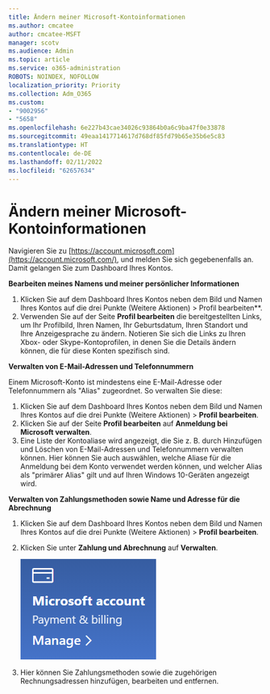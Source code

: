 ```yaml
---
title: Ändern meiner Microsoft-Kontoinformationen
ms.author: cmcatee
author: cmcatee-MSFT
manager: scotv
ms.audience: Admin
ms.topic: article
ms.service: o365-administration
ROBOTS: NOINDEX, NOFOLLOW
localization_priority: Priority
ms.collection: Adm_O365
ms.custom:
- "9002956"
- "5658"
ms.openlocfilehash: 6e227b43cae34026c93864b0a6c9ba47f0e33878
ms.sourcegitcommit: 49eaa1417714617d768df85fd79b65e35b6e5c83
ms.translationtype: HT
ms.contentlocale: de-DE
ms.lasthandoff: 02/11/2022
ms.locfileid: "62657634"
---
```

# <a name="change-my-microsoft-account-information"></a>Ändern meiner Microsoft-Kontoinformationen

Navigieren Sie zu [https://account.microsoft.com](https://account.microsoft.com/), und melden Sie sich gegebenenfalls an. Damit gelangen Sie zum Dashboard Ihres Kontos.  

**Bearbeiten meines Namens und meiner persönlicher Informationen**

1. Klicken Sie auf dem Dashboard Ihres Kontos neben dem Bild und Namen Ihres Kontos auf die drei Punkte (Weitere Aktionen) > Profil bearbeiten**.
2. Verwenden Sie auf der Seite **Profil bearbeiten** die bereitgestellten Links, um Ihr Profilbild, Ihren Namen, Ihr Geburtsdatum, Ihren Standort und Ihre Anzeigesprache zu ändern. Notieren Sie sich die Links zu Ihren Xbox- oder Skype-Kontoprofilen, in denen Sie die Details ändern können, die für diese Konten spezifisch sind.

**Verwalten von E-Mail-Adressen und Telefonnummern**

Einem Microsoft-Konto ist mindestens eine E-Mail-Adresse oder Telefonnummern als "Alias" zugeordnet. So verwalten Sie diese:

1. Klicken Sie auf dem Dashboard Ihres Kontos neben dem Bild und Namen Ihres Kontos auf die drei Punkte (Weitere Aktionen) > **Profil bearbeiten**.
2. Klicken Sie auf der Seite **Profil bearbeiten** auf **Anmeldung bei Microsoft verwalten**. 
3. Eine Liste der Kontoaliase wird angezeigt, die Sie z. B. durch Hinzufügen und Löschen von E-Mail-Adressen und Telefonnummern verwalten können. Hier können Sie auch auswählen, welche Aliase für die Anmeldung bei dem Konto verwendet werden können, und welcher Alias als "primärer Alias" gilt und auf Ihren Windows 10-Geräten angezeigt wird.

**Verwalten von Zahlungsmethoden sowie Name und Adresse für die Abrechnung** 

1. Klicken Sie auf dem Dashboard Ihres Kontos neben dem Bild und Namen Ihres Kontos auf die drei Punkte (Weitere Aktionen) > **Profil bearbeiten**.
2. Klicken Sie unter **Zahlung und Abrechnung** auf **Verwalten**.

    ![Verwalten von Zahlung und Abrechnung](media/manage-account.png)

3. Hier können Sie Zahlungsmethoden sowie die zugehörigen Rechnungsadressen hinzufügen, bearbeiten und entfernen. 
